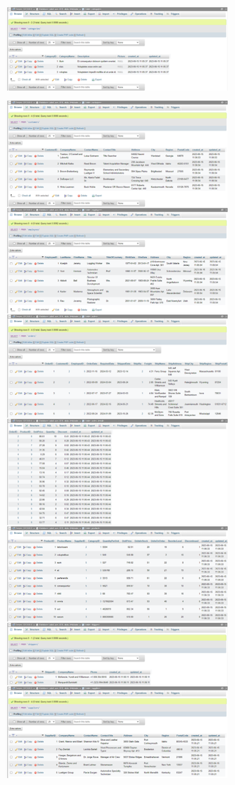 ![](https://raw.githubusercontent.com/alvinfebrianto/Manajemen-Basis-Data-S4/img/UAS/Categories.png)
---
![](https://raw.githubusercontent.com/alvinfebrianto/Manajemen-Basis-Data-S4/img/UAS/Customers.png)
![](https://raw.githubusercontent.com/alvinfebrianto/Manajemen-Basis-Data-S4/img/UAS/Employees.png)
![](https://raw.githubusercontent.com/alvinfebrianto/Manajemen-Basis-Data-S4/img/UAS/Orders.png)
![](https://raw.githubusercontent.com/alvinfebrianto/Manajemen-Basis-Data-S4/img/UAS/OrderDetails.png)
![](https://raw.githubusercontent.com/alvinfebrianto/Manajemen-Basis-Data-S4/img/UAS/Products.png)
![](https://raw.githubusercontent.com/alvinfebrianto/Manajemen-Basis-Data-S4/img/UAS/Shippers.png)
![](https://raw.githubusercontent.com/alvinfebrianto/Manajemen-Basis-Data-S4/img/UAS/Suppliers.png)